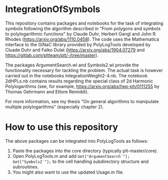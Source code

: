 # IntegrationOfSymbols
This repository contains packages and notebooks for the task of integrating symbols following the algorithm described in "From polygons and symbols to polylogarithmic functions" by Claude Duhr, Herbert Gangl and John R. Rhodes (https://arxiv.org/abs/1110.0458).
The code uses the Mathematica interface to the GiNaC library provided by PolyLogTools developed by Cluade Duhr and Falko Dulat (https://arxiv.org/abs/1904.07279 and https://gitlab.com/pltteam/plt/-/tree/master).

The packages ArgumentSearch.wl and Symbols2.wl provide the functionality necessary for tackling the problem. The actual task is however carried out in the notebooks IntegrationWeight2-4.nb. The notebook 2dHPLs.nb contains results regarding the special class of 2d Harmonic Polylogarithms (see, for example, https://arxiv.org/abs/hep-ph/0111255 by Thomas Gehrmann and Ettore Remiddi).

For more information, see my thesis "On general algorithms to manipulate multiple polylogarithms" (especially chapter 2).

# How to use this repository
The above packages can be integrated into PolyLogTools as follows:
1. Paste the packages into the core directory (typically plt-master/core).
2. Open PolyLogTools.m and add
   ```Get["ArgumentSearch`"]; Get["Symbols2`"];```
   to the cell handling subdirectory structure and subroutines.
3. You might also want to use the updated Usage.m file.
